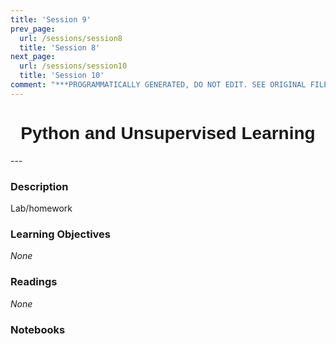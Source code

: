 ```yaml
---
title: 'Session 9'
prev_page:
  url: /sessions/session8
  title: 'Session 8'
next_page:
  url: /sessions/session10
  title: 'Session 10'
comment: "***PROGRAMMATICALLY GENERATED, DO NOT EDIT. SEE ORIGINAL FILES IN /content***"
---
```

<h1  style="font-family:  Verdana,  Geneva,  sans-serif;  text-align:center">Python  and  Unsupervised  Learning</h1> 
--- 
 
###  Description 
Lab/homework 
 
###  Learning  Objectives 
*None* 
 
###  Readings 
*None* 
 
###  Notebooks 
<br><br><br><br><br><br>

